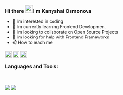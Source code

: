 
### Hi there <img src="https://media.giphy.com/media/hvRJCLFzcasrR4ia7z/giphy.gif" width="25px">I'm Kanyshai Osmonova
- 👀 I’m interested in coding
- 🌱 I’m currently learning Frontend Development
- 👯 I’m looking to collaborate on Open Source Projects
- 🤔 I’m looking for help with Frontend Frameworks
- 📫 How to reach me: <br /> 
<a href="mailto:osmonova.kanyshai@gmail.com">
  <img align="left" alt="Kanyshai Osmonova" | Email" width="22px" src="https://www.svgrepo.com/show/92674/email.svg" />
</a>
<a href="https://twitter.com/kaniosmonova">
  <img align="left" alt="Kanyshai Osmonova" | Twitter" width="22px" src="https://raw.githubusercontent.com/peterthehan/peterthehan/master/assets/twitter.svg" />
</a>
<a href="https://www.linkedin.com/in/kanyshai-osmonova-0a91001b8/">
  <img align="left" alt="Kanyshai's LinkedIN" | width="22px" src="https://raw.githubusercontent.com/peterthehan/peterthehan/master/assets/linkedin.svg" />
</a>
<br />
<h3 align="left">Languages and Tools:</h3>

<!--
 <a href="https://www.w3.org/html/" target="_blank" rel="noreferrer"> <img src="https://raw.githubusercontent.com/devicons/devicon/master/icons/html5/html5-original-wordmark.svg" alt="html5" width="40" height="40"/> </a> 
 <a href="https://www.w3schools.com/css/" target="_blank" rel="noreferrer"> <img src="https://raw.githubusercontent.com/devicons/devicon/master/icons/css3/css3-original-wordmark.svg" alt="css3" width="40" height="40"/> </a> 
<a href="https://getbootstrap.com" target="_blank" rel="noreferrer"> <img src="https://raw.githubusercontent.com/devicons/devicon/master/icons/bootstrap/bootstrap-plain-wordmark.svg" alt="bootstrap" width="40" height="40"/> </a> <a href="https://www.cprogramming.com/" target="_blank" rel="noreferrer"> 
<a href="https://git-scm.com/" target="_blank" rel="noreferrer"> <img src="https://www.vectorlogo.zone/logos/git-scm/git-scm-icon.svg" alt="git" width="40" height="40"/> </a> <a href="https://developer.mozilla.org/en-US/docs/Web/JavaScript" target="_blank" rel="noreferrer"> <img src="https://raw.githubusercontent.com/devicons/devicon/master/icons/javascript/javascript-original.svg" alt="javascript" width="40" height="40"/> </a>
-->
<br />
<br />
<div>
<a href="https://github-readme-stats.vercel.app/api?username=kanyshaiosmonova&theme=tokyonight"> <img  align="left" src="https://github-readme-stats.vercel.app/api?username=kanyshaiosmonova&count_private=true&show_icons=true&theme=tokyonight" /></a>
<a href="https://github-readme-stats.vercel.app/api/top-langs/?username=kanyshaiosmonova&hide=php&theme=tokyonight"><img align="left" src="https://github-readme-stats.vercel.app/api/top-langs/?username=kanyshaiosmonova&hide=php&theme=tokyonight" /></a>
</div>
